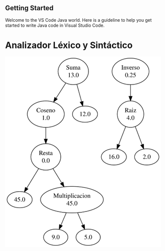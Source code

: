 ## Getting Started

Welcome to the VS Code Java world. Here is a guideline to help you get started to write Java code in Visual Studio Code.

# Analizador Léxico y Sintáctico
<p align="center">
    <img src="img/graphviz.svg" width="XXXpx">
</p>